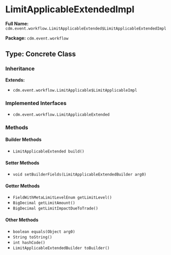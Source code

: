 # LimitApplicableExtendedImpl

**Full Name:** `cdm.event.workflow.LimitApplicableExtended$LimitApplicableExtendedImpl`

**Package:** `cdm.event.workflow`

## Type: Concrete Class

### Inheritance

**Extends:**
- `cdm.event.workflow.LimitApplicable$LimitApplicableImpl`

### Implemented Interfaces

- `cdm.event.workflow.LimitApplicableExtended`

### Methods

#### Builder Methods

- `LimitApplicableExtended build()`

#### Setter Methods

- `void setBuilderFields(LimitApplicableExtendedBuilder arg0)`

#### Getter Methods

- `FieldWithMetaLimitLevelEnum getLimitLevel()`
- `BigDecimal getLimitAmount()`
- `BigDecimal getLimitImpactDueToTrade()`

#### Other Methods

- `boolean equals(Object arg0)`
- `String toString()`
- `int hashCode()`
- `LimitApplicableExtendedBuilder toBuilder()`


